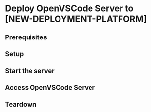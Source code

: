 # Deploy OpenVSCode Server to [NEW-DEPLOYMENT-PLATFORM]

## Prerequisites

## Setup

## Start the server

## Access OpenVSCode Server

## Teardown
